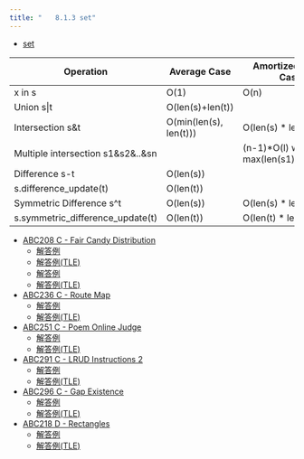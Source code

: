 ```yaml
---
title: "　　8.1.3 set"
---
```


* [set](https://wiki.python.org/moin/TimeComplexity#set)

|Operation|Average Case|Amortized Worst Case|
|---|---|---|
|x in s								|O(1)					|O(n)											|
|Union s\|t							|O(len(s)+len(t))		|												|
|Intersection s&t					|O(min(len(s), len(t)))	|O(len(s) * len(t))								|
|Multiple intersection s1&s2&..&sn	|						|(n-1)*O(l) where l is max(len(s1),..,len(sn))	|
|Difference s-t						|O(len(s))				|												|
|s.difference_update(t)				|O(len(t))				|												|
|Symmetric Difference s^t			|O(len(s))				|O(len(s) * len(t))								|
|s.symmetric_difference_update(t)	|O(len(t))				|O(len(t) * len(s))								|

- [ABC208 C - Fair Candy Distribution](https://atcoder.jp/contests/abc208/tasks/abc208_c)
    - [解答例](https://atcoder.jp/contests/abc208/submissions/24837061)
    - [解答例(TLE)](https://atcoder.jp/contests/abc208/submissions/24837096)
    - [解答例](https://atcoder.jp/contests/abc208/submissions/24837057)
    - [解答例(TLE)](https://atcoder.jp/contests/abc208/submissions/36204596)
- [ABC236 C - Route Map](https://atcoder.jp/contests/abc236/tasks/abc236_c)
    - [解答例](https://atcoder.jp/contests/abc236/submissions/36204589)
    - [解答例(TLE)](https://atcoder.jp/contests/abc236/submissions/36204591)
- [ABC251 C - Poem Online Judge](https://atcoder.jp/contests/abc251/tasks/abc251_c)
    - [解答例](https://atcoder.jp/contests/abc251/submissions/31766966)
    - [解答例(TLE)](https://atcoder.jp/contests/abc251/submissions/38578772)
- [ABC291 C - LRUD Instructions 2](https://atcoder.jp/contests/abc291/tasks/abc291_c)
    - [解答例](https://atcoder.jp/contests/abc291/submissions/40546917)
    - [解答例(TLE)](https://atcoder.jp/contests/abc291/submissions/40684364)
- [ABC296 C - Gap Existence](https://atcoder.jp/contests/abc296/tasks/abc296_c)
    - [解答例](https://atcoder.jp/contests/abc296/submissions/40475396)
    - [解答例(TLE)](https://atcoder.jp/contests/abc296/submissions/40477385)
- [ABC218 D - Rectangles](https://atcoder.jp/contests/abc218/tasks/abc218_d)
    - [解答例](https://atcoder.jp/contests/abc218/submissions/31378354)
    - [解答例(TLE)](https://atcoder.jp/contests/abc218/submissions/31377987)